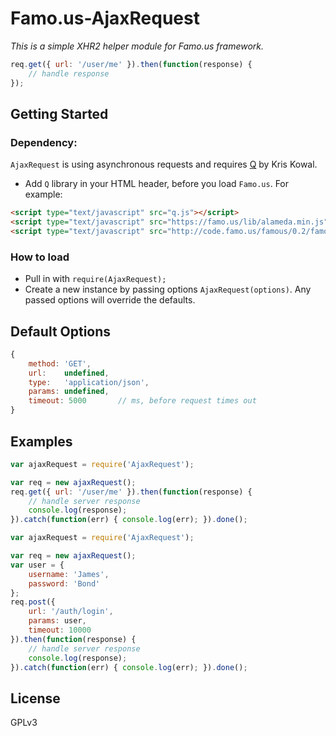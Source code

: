 Famo.us-AjaxRequest
===================

*This is a simple XHR2 helper module for Famo.us framework.*

```javascript
req.get({ url: '/user/me' }).then(function(response) {
    // handle response
});
```

## Getting Started

### Dependency:
``AjaxRequest`` is using asynchronous requests and requires [Q](https://github.com/kriskowal/q) by Kris Kowal.
-   Add ``Q`` library in your HTML header, before you load ``Famo.us``. For example:
```HTML
<script type="text/javascript" src="q.js"></script>
<script type="text/javascript" src="https://famo.us/lib/alameda.min.js"></script>
<script type="text/javascript" src="http://code.famo.us/famous/0.2/famous.min.js"></script>

```

### How to load
-   Pull in with ``require(AjaxRequest);``
-   Create a new instance by passing options ``AjaxRequest(options)``. Any passed options will override the defaults.

## Default Options
```javascript
{
    method: 'GET',
    url:    undefined,
    type:   'application/json',
    params: undefined,
    timeout: 5000       // ms, before request times out
}
```

## Examples
```javascript
var ajaxRequest = require('AjaxRequest');

var req = new ajaxRequest();
req.get({ url: '/user/me' }).then(function(response) {
    // handle server response
    console.log(response);
}).catch(function(err) { console.log(err); }).done();
```

```javascript
var ajaxRequest = require('AjaxRequest');

var req = new ajaxRequest();
var user = {
    username: 'James',
    password: 'Bond'
};
req.post({ 
    url: '/auth/login',
    params: user,
    timeout: 10000
}).then(function(response) {
    // handle server response
    console.log(response);
}).catch(function(err) { console.log(err); }).done();
```

## License
GPLv3
